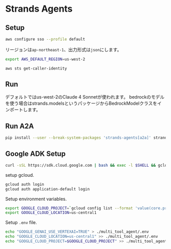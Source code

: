 # Strands Agents

## Setup

```bash
aws configure sso --profile default
```

リージョンは`ap-northeast-1`、出力形式は`json`にします。

```bash
export AWS_DEFAULT_REGION=us-west-2
```

```bash
aws sts get-caller-identity
```

## Run

デフォルトではus-west-2のClaude 4 Sonnetが使われます。
bedrockのモデルを使う場合はstrands.modelsというパッケージからBedrockModelクラスをインポートします。

## Run A2A

```bash
pip install --user --break-system-packages 'strands-agents[a2a]' strands-agents-tools
```

## Google ADK Setup

```bash
curl -sSL https://sdk.cloud.google.com | bash && exec -l $SHELL && gcloud init
```

setup gcloud.

```bash
gcloud auth login
gcloud auth application-default login
```

Setup environment variables.

```bash
export GOOGLE_CLOUD_PROJECT=`gcloud config list --format 'value(core.project)'`
export GOOGLE_CLOUD_LOCATION=us-central1
```

Setup `.env` file.

```bash
echo "GOOGLE_GENAI_USE_VERTEXAI=TRUE" > ./multi_tool_agent/.env
echo "GOOGLE_CLOUD_LOCATION=us-central1" >> ./multi_tool_agent/.env
echo "GOOGLE_CLOUD_PROJECT=$GOOGLE_CLOUD_PROJECT" >> ./multi_tool_agent/.env
```
